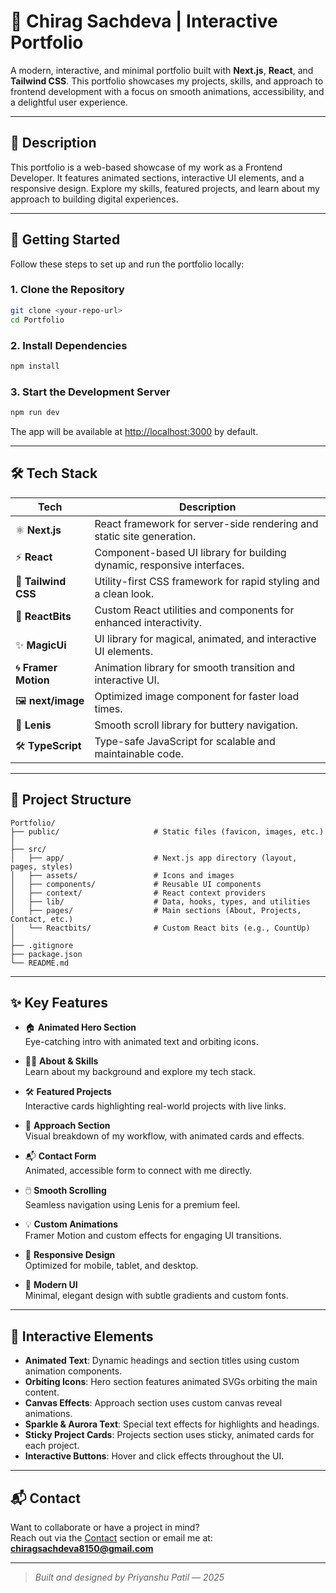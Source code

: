 # 🚀 Chirag Sachdeva | Interactive Portfolio

A modern, interactive, and minimal portfolio built with **Next.js**, **React**, and **Tailwind CSS**. This portfolio showcases my projects, skills, and approach to frontend development with a focus on smooth animations, accessibility, and a delightful user experience.

---

## 📝 Description

This portfolio is a web-based showcase of my work as a Frontend Developer. It features animated sections, interactive UI elements, and a responsive design. Explore my skills, featured projects, and learn about my approach to building digital experiences.

---

## 🚀 Getting Started

Follow these steps to set up and run the portfolio locally:

### 1. **Clone the Repository**

```bash
git clone <your-repo-url>
cd Portfolio
```

### 2. **Install Dependencies**

```bash
npm install
```

### 3. **Start the Development Server**

```bash
npm run dev
```

The app will be available at [http://localhost:3000](http://localhost:3000) by default.

---

## 🛠️ Tech Stack

| Tech                | Description                                                                 |
|---------------------|-----------------------------------------------------------------------------|
| ⚛️ **Next.js**      | React framework for server-side rendering and static site generation.        |
| ⚡ **React**         | Component-based UI library for building dynamic, responsive interfaces.      |
| 🎨 **Tailwind CSS** | Utility-first CSS framework for rapid styling and a clean look.              |
| 🧬 **ReactBits**      | Custom React utilities and components for enhanced interactivity.            |
| ✨ **MagicUi**         | UI library for magical, animated, and interactive UI elements.               |
| 🌀 **Framer Motion** | Animation library for smooth transition and interactive UI.                 |
| 🖼️ **next/image**   | Optimized image component for faster load times.                             |
| 🧩 **Lenis**        | Smooth scroll library for buttery navigation.                                |
| 🛠️ **TypeScript**   | Type-safe JavaScript for scalable and maintainable code.                     |

---

## 📁 Project Structure

```
Portfolio/
├── public/                     # Static files (favicon, images, etc.)
│
├── src/
│   ├── app/                    # Next.js app directory (layout, pages, styles)
│   ├── assets/                 # Icons and images
│   ├── components/             # Reusable UI components
│   ├── context/                # React context providers
│   ├── lib/                    # Data, hooks, types, and utilities
│   ├── pages/                  # Main sections (About, Projects, Contact, etc.)
│   └── Reactbits/              # Custom React bits (e.g., CountUp)
│
├── .gitignore
├── package.json
└── README.md
```

---

## ✨ Key Features

- 🏠 **Animated Hero Section**  
  Eye-catching intro with animated text and orbiting icons.

- 🧑‍💻 **About & Skills**  
  Learn about my background and explore my tech stack.

- 🛠️ **Featured Projects**  
  Interactive cards highlighting real-world projects with live links.

- 🧩 **Approach Section**  
  Visual breakdown of my workflow, with animated cards and effects.

- 📬 **Contact Form**  
  Animated, accessible form to connect with me directly.

- 🖱️ **Smooth Scrolling**  
  Seamless navigation using Lenis for a premium feel.

- 💡 **Custom Animations**  
  Framer Motion and custom effects for engaging UI transitions.

- 📱 **Responsive Design**  
  Optimized for mobile, tablet, and desktop.

- 🌙 **Modern UI**  
  Minimal, elegant design with subtle gradients and custom fonts.

---

## 🌟 Interactive Elements

- **Animated Text**: Dynamic headings and section titles using custom animation components.
- **Orbiting Icons**: Hero section features animated SVGs orbiting the main content.
- **Canvas Effects**: Approach section uses custom canvas reveal animations.
- **Sparkle & Aurora Text**: Special text effects for highlights and headings.
- **Sticky Project Cards**: Projects section uses sticky, animated cards for each project.
- **Interactive Buttons**: Hover and click effects throughout the UI.

---

## 📬 Contact

Want to collaborate or have a project in mind?  
Reach out via the [Contact](#contact) section or email me at:  
**chiragsachdeva8150@gmail.com**

---

> _Built and designed by Priyanshu Patil — 2025_
